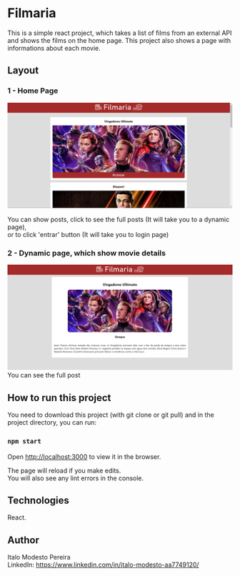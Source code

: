 # Filmaria

This is a simple react project, which takes a list of films from an external API and shows the films on the home page.
This project also shows a page with informations about each movie.

## Layout

### 1 - Home Page
<img src="https://github.com/italomp/assets/blob/master/2%20-%20filmaria/home%20page.PNG" max-height="600"> <br>

You can show posts, click to see the full posts (It will take you to a dynamic page), <br> 
or to click 'entrar' button (It will take you to login page)

### 2 - Dynamic page, which show movie details
<img src="https://github.com/italomp/assets/blob/master/2%20-%20filmaria/movie%20page.PNG" max-height="600"> <br>
You can see the full post

## How to run this project
You need to download this project (with git clone or git pull) and in the project directory, you can run:

### `npm start`

Open [http://localhost:3000](http://localhost:3000) to view it in the browser.

The page will reload if you make edits.\
You will also see any lint errors in the console. <br>


## Technologies
React. <br>

## Author
Italo Modesto Pereira <br>
LinkedIn: <https://www.linkedin.com/in/italo-modesto-aa7749120/>
